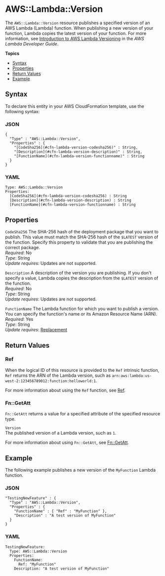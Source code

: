 # AWS::Lambda::Version<a name="aws-resource-lambda-version"></a>

The `AWS::Lambda::Version` resource publishes a specified version of an AWS Lambda \(Lambda\) function\. When publishing a new version of your function, Lambda copies the latest version of your function\. For more information, see [Introduction to AWS Lambda Versioning](https://docs.aws.amazon.com/lambda/latest/dg/versioning-intro.html) in the *AWS Lambda Developer Guide*\.

**Topics**
+ [Syntax](#aws-resource-lambda-version-syntax)
+ [Properties](#w4ab1c21c10d162c37b9)
+ [Return Values](#w4ab1c21c10d162c37c11)
+ [Example](#w4ab1c21c10d162c37c13)

## Syntax<a name="aws-resource-lambda-version-syntax"></a>

To declare this entity in your AWS CloudFormation template, use the following syntax:

### JSON<a name="aws-resource-lambda-version-syntax.json"></a>

```
{
  "Type" : "AWS::Lambda::Version",
  "Properties" : {    
    "[CodeSha256](#cfn-lambda-version-codesha256)" : String,
    "[Description](#cfn-lambda-version-description)" : String,         
    "[FunctionName](#cfn-lambda-version-functionname)" : String
  }
}
```

### YAML<a name="aws-resource-lambda-version-syntax.yaml"></a>

```
Type: AWS::Lambda::Version
Properties:     
  [CodeSha256](#cfn-lambda-version-codesha256) : String
  [Description](#cfn-lambda-version-description) : String         
  [FunctionName](#cfn-lambda-version-functionname) : String
```

## Properties<a name="w4ab1c21c10d162c37b9"></a>

`CodeSha256`  <a name="cfn-lambda-version-codesha256"></a>
The SHA\-256 hash of the deployment package that you want to publish\. This value must match the SHA\-256 hash of the `$LATEST` version of the function\. Specify this property to validate that you are publishing the correct package\.   
*Required*: No  
*Type*: String  
*Update requires*: Updates are not supported\.

`Description`  <a name="cfn-lambda-version-description"></a>
A description of the version you are publishing\. If you don't specify a value, Lambda copies the description from the `$LATEST` version of the function\.  
*Required*: No  
*Type*: String  
*Update requires*: Updates are not supported\.

`FunctionName`  <a name="cfn-lambda-version-functionname"></a>
The Lambda function for which you want to publish a version\. You can specify the function's name or its Amazon Resource Name \(ARN\)\.  
*Required*: Yes  
*Type*: String  
*Update requires*: [Replacement](using-cfn-updating-stacks-update-behaviors.md#update-replacement)

## Return Values<a name="w4ab1c21c10d162c37c11"></a>

### Ref<a name="w4ab1c21c10d162c37c11b2"></a>

When the logical ID of this resource is provided to the `Ref` intrinsic function, `Ref` returns the ARN of the Lambda version, such as `arn:aws:lambda:us-west-2:123456789012:function:helloworld:1`\.

For more information about using the `Ref` function, see [Ref](intrinsic-function-reference-ref.md)\.

### Fn::GetAtt<a name="w4ab1c21c10d162c37c11b4"></a>

`Fn::GetAtt` returns a value for a specified attribute of the specified resource type\.

`Version`  
The published version of a Lambda version, such as `1`\.

For more information about using `Fn::GetAtt`, see [Fn::GetAtt](intrinsic-function-reference-getatt.md)\.

## Example<a name="w4ab1c21c10d162c37c13"></a>

The following example publishes a new version of the `MyFunction` Lambda function\.

### JSON<a name="aws-resource-lambda-version-example.json"></a>

```
"TestingNewFeature" : {
  "Type" : "AWS::Lambda::Version",
  "Properties" : {
    "FunctionName" : { "Ref" : "MyFunction" },
    "Description" : "A test version of MyFunction"
  }
}
```

### YAML<a name="aws-resource-lambda-version-example.yaml"></a>

```
TestingNewFeature: 
  Type: AWS::Lambda::Version
  Properties: 
    FunctionName: 
      Ref: "MyFunction"
    Description: "A test version of MyFunction"
```